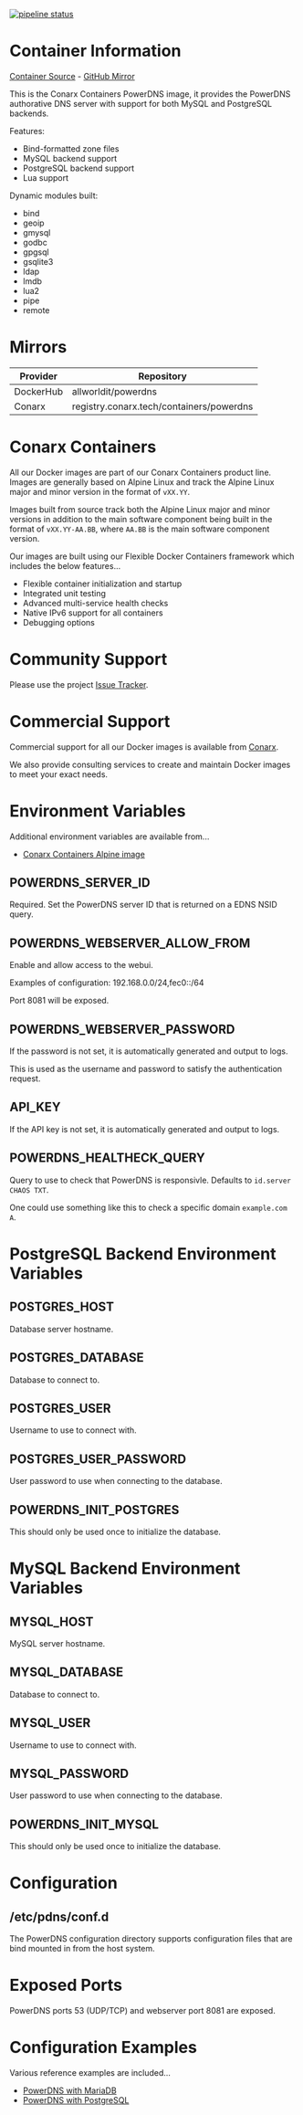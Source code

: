 [![pipeline status](https://gitlab.conarx.tech/containers/powerdns/badges/main/pipeline.svg)](https://gitlab.conarx.tech/containers/powerdns/-/commits/main)

# Container Information

[Container Source](https://gitlab.conarx.tech/containers/powerdns) - [GitHub Mirror](https://github.com/AllWorldIT/containers-powerdns)

This is the Conarx Containers PowerDNS image, it provides the PowerDNS authorative DNS server with support for both MySQL and
PostgreSQL backends.

Features:

- Bind-formatted zone files
- MySQL backend support
- PostgreSQL backend support
- Lua support

Dynamic modules built:

- bind
- geoip
- gmysql
- godbc
- gpgsql
- gsqlite3
- ldap
- lmdb
- lua2
- pipe
- remote


# Mirrors

|  Provider  |  Repository                              |
|------------|------------------------------------------|
| DockerHub  | allworldit/powerdns                      |
| Conarx     | registry.conarx.tech/containers/powerdns |



# Conarx Containers

All our Docker images are part of our Conarx Containers product line. Images are generally based on Alpine Linux and track the
Alpine Linux major and minor version in the format of `vXX.YY`.

Images built from source track both the Alpine Linux major and minor versions in addition to the main software component being
built in the format of `vXX.YY-AA.BB`, where `AA.BB` is the main software component version.

Our images are built using our Flexible Docker Containers framework which includes the below features...

- Flexible container initialization and startup
- Integrated unit testing
- Advanced multi-service health checks
- Native IPv6 support for all containers
- Debugging options



# Community Support

Please use the project [Issue Tracker](https://gitlab.conarx.tech/containers/powerdns/-/issues).



# Commercial Support

Commercial support for all our Docker images is available from [Conarx](https://conarx.tech).

We also provide consulting services to create and maintain Docker images to meet your exact needs.



# Environment Variables

Additional environment variables are available from...
* [Conarx Containers Alpine image](https://gitlab.conarx.tech/containers/alpine)


## POWERDNS_SERVER_ID

Required. Set the PowerDNS server ID that is returned on a EDNS NSID query.


## POWERDNS_WEBSERVER_ALLOW_FROM

Enable and allow access to the webui.

Examples of configuration: 192.168.0.0/24,fec0::/64

Port 8081 will be exposed.


## POWERDNS_WEBSERVER_PASSWORD

If the password is not set, it is automatically generated and output to logs.

This is used as the username and password to satisfy the authentication request.


## API_KEY

If the API key is not set, it is automatically generated and output to logs.


## POWERDNS_HEALTHECK_QUERY

Query to use to check that PowerDNS is responsivle. Defaults to `id.server CHAOS TXT`.

One could use something like this to check a specific domain `example.com A`.



# PostgreSQL Backend Environment Variables


## POSTGRES_HOST

Database server hostname.


## POSTGRES_DATABASE

Database to connect to.


## POSTGRES_USER

Username to use to connect with.


## POSTGRES_USER_PASSWORD

User password to use when connecting to the database.


## POWERDNS_INIT_POSTGRES

This should only be used once to initialize the database.



# MySQL Backend Environment Variables


## MYSQL_HOST

MySQL server hostname.


## MYSQL_DATABASE

Database to connect to.


## MYSQL_USER

Username to use to connect with.


## MYSQL_PASSWORD

User password to use when connecting to the database.


## POWERDNS_INIT_MYSQL

This should only be used once to initialize the database.



# Configuration

## /etc/pdns/conf.d

The PowerDNS configuration directory supports configuration files that are bind mounted in from the host system.



# Exposed Ports

PowerDNS ports 53 (UDP/TCP) and webserver port 8081 are exposed.



# Configuration Examples

Various reference examples are included...

- [PowerDNS with MariaDB](contrib/mariadb/docker-compose.yml)
- [PowerDNS with PostgreSQL](contrib/postgresql/docker-compose.yml)
